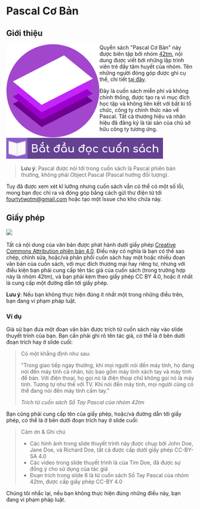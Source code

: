 Pascal Cơ Bản
=============

Giới thiệu
----------

<img src="logo.png" align="left"/>

Quyển sách "Pascal Cơ Bản" này được biên tập bởi nhóm
[42tm](http://github.com/42tm), nội dung được viết bởi những lập trình viên trẻ
đầy tâm huyết của nhóm. Tên những người đóng góp được ghi cụ thể, chi tiết
[tại đây](CREDITS.md).

Đây là cuốn sách miễn phí và không chính thống, được tạo ra vì mục đích học tập
và không liên kết với bất kì tổ chức, công ty chính thức nào về Pascal. Tất cả
thương hiệu và nhãn hiệu đã đăng ký là tài sản của chủ sở hữu công ty tương ứng.

[![](button.png)](book/_intro.md)

> **Lưu ý**: Pascal được nói tới trong cuốn sách là Pascal phiên bản thường,
không phải Object Pascal (Pascal hướng đối tượng).

Tuy đã được xem xét kĩ lưỡng nhưng cuốn sách vẫn có thể có một số lỗi, mong bạn
đọc chỉ ra và đóng góp bằng cách gửi thư điện tử tới fourtytwotm@gmail.com hoặc
tạo một Issue cho kho chứa này.

Giấy phép
---------

![](http://i.creativecommons.org/l/by/4.0/88x31.png)

Tất cả nội dung của văn bản được phát hành dưới giấy phép [Creative Commons
Attribution phiên bản 4.0](http://creativecommons.org/licenses/by/4.0/).
Điều này có nghĩa là bạn có thể sao chép, chỉnh sửa, hoặc/và phân phối cuốn
sách hay một hoặc nhiều đoạn văn bản của cuốn sách, với mục đích thương mại hay
riêng tư, nhưng với điều kiện bạn phải cung cấp tên tác giả của cuốn sách
(trong trường hợp này là nhóm 42tm), và bạn phải kèm theo giấy phép CC BY 4.0,
hoặc ít nhất là cung cấp một đường dẫn tới giấy phép.

**Lưu ý**: Nếu bạn không thực hiện đúng ít nhất một trong những điều trên, bạn
đang vi phạm pháp luật.

### Ví dụ

Giả sử bạn đưa một đoạn văn bản được trích từ cuốn sách này vào slide thuyết
trình của bạn. Bạn cần phải ghi rõ tên tác giả, có thể là ở bên dưới đoạn trích
hay ở slide cuối:

> Có một khẳng định như sau:
>
> "Trong giao tiếp ngày thường, khi mọi người nói đến máy tính, họ đang nói đến
máy tính cá nhân, tức bao gồm máy tính xách tay và máy tính để bàn. Với điện
thoại, họ gọi nó là điện thoại chứ không gọi nó là máy tính. Tương tự như thế
với TV. Khi nói đến máy tính, mọi người cũng có thể đang nói đến máy tính cầm
tay."
>
> _Trích từ cuốn sách Sổ Tay Pascal của nhóm 42tm_

Bạn cũng phải cung cấp tên của giấy phép, hoặc/và đường dẫn tới giấy phép,
có thể là ở bên dưới đoạn trích hay ở slide cuối:

> Cảm ơn & Ghi chú
>
> - Các hình ảnh trong slide thuyết trình này được chụp bởi John Doe, Jane Doe,
và Richard Doe, tất cả được cấp dưới giấy phép CC-BY-SA 4.0
> - Các video trong slide thuyết trình là của Tim Doe, đã được sự đồng ý cho
> sử dụng của tác giả
> - Đoạn trích trong slide 6 là từ cuốn sách Sổ Tay Pascal của nhóm 42tm, được
> cấp giấy phép CC-BY 4.0

Chúng tôi nhắc lại, nếu bạn không thực hiện đúng những điều này, bạn đang vi
phạm pháp luật.
